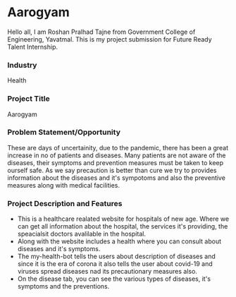 # Aarogyam
Hello all, I am Roshan Pralhad Tajne from Government College of Engineering, Yavatmal. This is my project submission for Future Ready Talent Internship.

### Industry
Health

### Project Title
Aarogyam

### Problem Statement/Opportunity
These are days of uncertainity, due to the pandemic, there has been a great increase in no of patients and diseases. Many patients are not aware of the diseases, their symptoms and prevention measures must be taken to keep ourself safe. As we say precaution is better than cure we try to provides information about the diseases and it's sympotoms and also the preventive measures along with medical facilities. 

### Project Description and Features
- This is a healthcare realated website for hospitals of new age. Where we can get all information about the hospital, the services it's providing, the speacialsit doctors avalilable in the hospital.
- Along with the website includes a health where you can consult about diseases and it's symptoms. 
- The my-health-bot tells the users about description of diseases and since it is the era of corona it also tells the user about covid-19 and viruses spread diseases nad its precautionary measures also. 
- On the disease tab, you can see the various types of diseases, it's symptoms and the preventions.
